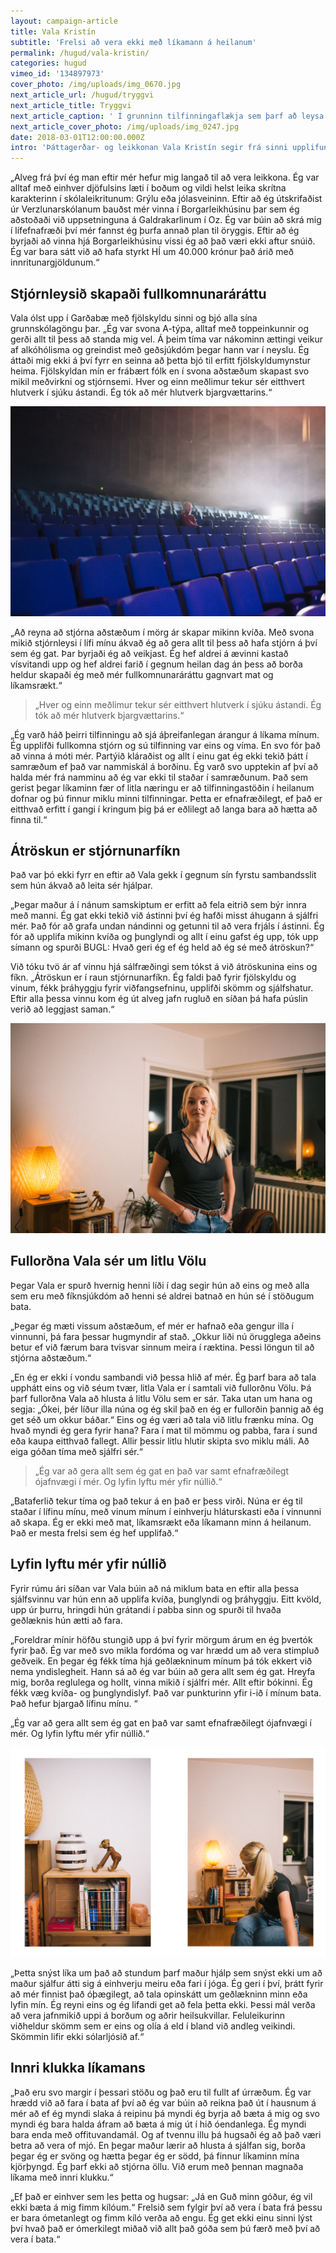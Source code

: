 ```yaml
---
layout: campaign-article
title: Vala Kristín
subtitle: 'Frelsi að vera ekki með líkamann á heilanum'
permalink: /hugud/vala-kristin/
categories: hugud
vimeo_id: '134897973'
cover_photo: /img/uploads/img_0670.jpg
next_article_url: /hugud/tryggvi
next_article_title: Tryggvi
next_article_caption: ' Í grunninn tilfinningaflækja sem þarf að leysa'
next_article_cover_photo: /img/uploads/img_0247.jpg
date: 2018-03-01T12:00:00.000Z
intro: 'Þáttagerðar- og leikkonan Vala Kristín segir frá sinni upplifun af átröskun. Hún deilir því hvernig hún varð háð því að vera með fullkomna stjórn á eigin líkama sem leiddi út í þunglyndi og kvíða. Í dag er henni að batna og segir að með góðu sambandi við veiku hliðina sína hafi hún komist á þann stað sem hún er í dag. '
---
```


„Alveg frá því ég man eftir mér hefur mig langað til að vera leikkona. Ég var alltaf með einhver djöfulsins læti í boðum og vildi helst leika skrítna karakterinn í skólaleikritunum: Grýlu eða jólasveininn. Eftir að ég útskrifaðist úr Verzlunarskólanum bauðst mér vinna í Borgarleikhúsinu þar sem ég aðstoðaði við uppsetninguna á Galdrakarlinum í Oz. Ég var búin að skrá mig í lífefnafræði því mér fannst ég þurfa annað plan til öryggis. Eftir að ég byrjaði að vinna hjá Borgarleikhúsinu vissi ég að það væri ekki aftur snúið.  Ég var bara sátt við að hafa styrkt HÍ um 40.000 krónur það árið með innritunargjöldunum.“

Stjórnleysið skapaði fullkomnunaráráttu
--

Vala ólst upp í Garðabæ með fjölskyldu sinni og bjó alla sína grunnskólagöngu þar. „Ég var svona A-týpa, alltaf með toppeinkunnir og gerði allt til þess að standa mig vel. Á þeim tíma var nákominn ættingi veikur af alkóhólisma og greindist með geðsjúkdóm þegar hann var í neyslu.  Ég áttaði mig ekki á því fyrr en seinna að þetta bjó til erfitt fjölskyldumynstur heima. Fjölskyldan mín er frábært fólk en í svona aðstæðum skapast svo mikil meðvirkni og stjórnsemi. Hver og einn meðlimur tekur sér eitthvert hlutverk í sjúku ástandi. Ég tók að mér hlutverk bjargvættarins.“

![null](/img/uploads/img_0777.jpg)

„Að reyna að stjórna aðstæðum í mörg ár skapar mikinn kvíða. Með svona mikið stjórnleysi í lífi mínu ákvað ég að gera allt til þess að hafa stjórn á því sem ég gat. Þar byrjaði ég að veikjast. Ég hef aldrei á ævinni kastað vísvitandi upp og hef aldrei farið í gegnum heilan dag án þess að borða heldur skapaði ég með mér fullkomnunaráráttu gagnvart mat og líkamsrækt.“

> „Hver og einn meðlimur tekur sér eitthvert hlutverk í sjúku ástandi. Ég tók að mér hlutverk bjargvættarins.“

„Ég varð háð þeirri tilfinningu að sjá áþreifanlegan árangur á líkama mínum. Ég upplifði fullkomna stjórn og sú tilfinning var eins og víma. En svo fór það að vinna á móti mér. Partýið kláraðist og allt í einu gat ég ekki tekið þátt í samræðum ef það var nammiskál á borðinu. Ég varð svo upptekin af því að halda mér frá namminu að ég var ekki til staðar í samræðunum. Það sem gerist þegar líkaminn fær of litla næringu er að  tilfinningastöðin í heilanum dofnar og  þú finnur miklu minni tilfinningar. Þetta er efnafræðilegt, ef það er eitthvað erfitt í gangi í kringum þig þá er eðlilegt að langa bara að hætta að finna til.“

Átröskun er stjórnunarfíkn
--

Það var þó ekki fyrr en eftir að  Vala gekk í gegnum sín fyrstu sambandsslit sem hún ákvað að leita sér hjálpar.

„Þegar maður á í nánum samskiptum er erfitt að fela eitrið sem býr innra með manni. Ég gat ekki tekið við ástinni því ég hafði misst áhugann á sjálfri mér. Það fór að grafa undan nándinni og getunni til að vera frjáls í ástinni. Ég fór að upplifa mikinn kvíða og þunglyndi og allt í einu gafst ég upp, tók upp símann og spurði BUGL: Hvað geri ég ef ég held að ég sé með átröskun?“

Við tóku tvö ár af vinnu hjá sálfræðingi sem tókst á við átröskunina eins og fíkn. „Átröskun er í raun stjórnunarfíkn. Ég faldi það fyrir fjölskyldu og vinum, fékk  þráhyggju fyrir viðfangsefninu, upplifði skömm og sjálfshatur. Eftir alla þessa vinnu kom ég út alveg jafn rugluð en síðan þá hafa púslin verið að leggjast saman.“

![null](/img/uploads/img_0678.jpg)

Fullorðna Vala sér um litlu Völu
--

Þegar Vala er spurð hvernig henni líði í dag segir hún að eins og með alla sem eru með fíknsjúkdóm að henni sé aldrei batnað en hún sé í stöðugum bata. 

„Þegar ég mæti vissum aðstæðum, ef mér er hafnað eða gengur illa í vinnunni, þá fara þessar hugmyndir af stað. „Okkur liði nú örugglega aðeins betur ef við færum bara tvisvar sinnum meira í ræktina. Þessi löngun til að stjórna aðstæðum.“

„En ég er ekki í vondu sambandi við þessa hlið af mér. Ég þarf bara að tala upphátt eins og við séum tvær, litla Vala er í samtali við fullorðnu Völu.  Þá þarf fullorðna Vala að hlusta á litlu Völu sem er sár. Taka utan um hana  og segja: „Ókei, þér líður illa núna og ég skil það en ég er fullorðin þannig að ég get séð um okkur báðar.“ Eins og ég væri að tala við litlu frænku mína. Og hvað myndi ég gera fyrir hana? Fara í mat til mömmu og pabba, fara í sund eða kaupa eitthvað fallegt.  Allir þessir litlu hlutir skipta svo miklu máli. Að eiga góðan tíma með sjálfri sér.“

> „Ég var að gera allt sem ég gat en það var samt efnafræðilegt ójafnvægi í mér. Og lyfin lyftu mér yfir núllið.“

„Bataferlið tekur tíma og það tekur á en það er þess virði. Núna er ég til staðar í lífinu mínu, með vinum mínum í einhverju hláturskasti eða í vinnunni að skapa. Ég er ekki með mat, líkamsrækt eða líkamann minn á heilanum. Það er mesta frelsi sem ég hef upplifað.“

Lyfin lyftu mér yfir núllið
--

Fyrir rúmu ári síðan var Vala búin að ná miklum bata en eftir alla þessa sjálfsvinnu var hún enn að upplifa kvíða, þunglyndi og þráhyggju. Eitt kvöld, upp úr þurru, hringdi hún grátandi í pabba sinn og spurði til hvaða geðlæknis hún ætti að fara.

„Foreldrar mínir höfðu stungið upp á því fyrir mörgum árum en ég þvertók fyrir það. Ég var með svo mikla fordóma og var hrædd um að vera stimpluð geðveik. En þegar ég fékk tíma hjá geðlækninum mínum þá tók ekkert við nema yndislegheit. Hann sá að ég var búin að gera allt sem ég gat. Hreyfa mig, borða reglulega og hollt, vinna mikið í sjálfri mér. Allt eftir bókinni. Ég fékk væg kvíða- og þunglyndislyf. Það var punkturinn yfir i-ið í mínum bata.  Það hefur bjargað lífinu mínu. “

„Ég var að gera allt sem ég gat en það var samt efnafræðilegt ójafnvægi í mér. Og lyfin lyftu mér yfir núllið.“

![null](/img/uploads/prufa.jpg)

„Þetta snýst líka um það að stundum þarf maður hjálp sem snýst ekki um að maður sjálfur átti sig á einhverju meiru eða fari í jóga. Ég geri í því, þrátt fyrir að mér finnist það óþægilegt,  að tala opinskátt um geðlækninn minn eða lyfin mín. Ég reyni eins og ég lifandi get að fela þetta ekki. Þessi mál verða að vera jafnmikið uppi á borðum og aðrir heilsukvillar. Feluleikurinn viðheldur skömm sem er eins og olía á eld í bland við andleg veikindi. Skömmin lifir ekki sólarljósið af.“

Innri klukka líkamans
--

„Það eru svo margir í þessari stöðu og það eru til fullt af úrræðum. Ég var hrædd við að fara í bata af því að ég var búin að reikna það út í hausnum á mér að ef ég myndi slaka á reipinu þá myndi ég byrja að bæta á mig og svo myndi ég bara halda áfram að bæta á mig út í hið óendanlega. Ég myndi bara enda með offituvandamál. Og af tvennu illu þá hugsaði ég að það væri betra að vera of mjó. En þegar maður lærir að hlusta á sjálfan sig, borða þegar ég er svöng og hætta þegar ég er södd, þá finnur líkaminn mína kjörþyngd. Ég þarf ekki að stjórna öllu. Við erum með þennan magnaða líkama með innri klukku.“

„Ef það er einhver sem les þetta og hugsar: „Já en Guð minn góður, ég vil ekki bæta á mig fimm kílóum.“ Frelsið sem fylgir því að vera í bata frá þessu er bara ómetanlegt og fimm kíló verða að engu. Ég get ekki einu sinni lýst því hvað það er ómerkilegt miðað við allt það góða sem þú færð með því að vera í bata.“
